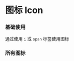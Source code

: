 # 图标 Icon


### 基础使用
通过使用 `i` 或 `span` 标签使用图标
<demo-block src="example/icon/basic"></demo-block>

<script setup>
import IconPage from "../../components/icon-page/src/index.vue";
</script>

### 所有图标
<icon-page></icon-page>
